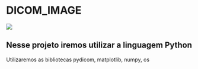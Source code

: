 # DICOM_IMAGE

<img src="https://readme-typing-svg.herokuapp.com/?font=Righteous&size=50&center=true&vCenter=true&width=800&height=70&duration=4000&lines=olá!+👋;+estamos+aqui+para+criarmos;+um+leitor+de;+DICOM_FILE;" />

<h2>Nesse projeto iremos utilizar a linguagem Python</h2>
<p>Utilizaremos as bibliotecas pydicom, matplotlib, numpy, os </p>
